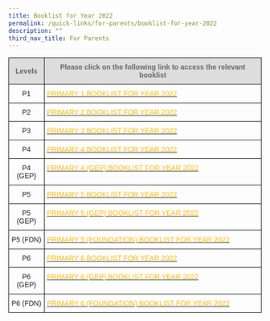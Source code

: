 ```yaml
---
title: Booklist for Year 2022
permalink: /quick-links/for-parents/booklist-for-year-2022
description: ""
third_nav_title: For Parents
---
```

<style type="text/css">
.tg  {border-collapse:collapse;border-spacing:0;}
.tg td{border-color:black;border-style:solid;border-width:1px;font-family:Arial, sans-serif;font-size:14px;
  overflow:hidden;padding:10px 5px;word-break:normal;}
.tg th{border-color:black;border-style:solid;border-width:1px;font-family:Arial, sans-serif;font-size:14px;
  font-weight:normal;overflow:hidden;padding:10px 5px;word-break:normal;}
.tg .tg-feqv{background-color:#DDD;color:#666;font-weight:bold;text-align:center;vertical-align:middle}
.tg .tg-nrix{text-align:center;vertical-align:middle}
.tg .tg-zyxe{color:#FDB900;text-align:left;vertical-align:top}
</style>
<table class="tg">
<thead>
  <tr>
    <th class="tg-feqv"><span style="color:#666;background-color:#DDD">Levels</span></th>
    <th class="tg-feqv"><span style="color:#666;background-color:#DDD">Please click on the following link to access the relevant booklist</span><br></th>
  </tr>
</thead>
<tbody>
  <tr>
    <td class="tg-nrix">P1</td>
    <td class="tg-zyxe"><a href="/files/Primary%201%20Booklist%202022.pdf"><span style="text-decoration:none;color:#FDB900">PRIMARY 1 BOOKLIST FOR YEAR 2022</span></a></td>
  </tr>
  <tr>
    <td class="tg-nrix"> P2</td>
    <td class="tg-zyxe"><a href="/files/Primary%202%20Booklist%202022.pdf"><span style="text-decoration:none;color:#FDB900">PRIMARY 2 BOOKLIST FOR YEAR 2022 </span></a></td>
  </tr>
  <tr>
    <td class="tg-nrix"> P3</td>
    <td class="tg-zyxe"><a href="/files/Primary%203%20Booklist%202022.pdf"><span style="text-decoration:none;color:#FDB900">PRIMARY 3 BOOKLIST FOR YEAR 2022</span></a></td>
  </tr>
  <tr>
    <td class="tg-nrix"> P4</td>
    <td class="tg-zyxe"><a href="/files/Primary%204%20Booklist%202022.pdf"><span style="text-decoration:none;color:#FDB900">PRIMARY 4 BOOKLIST FOR YEAR 2022</span></a></td>
  </tr>
  <tr>
    <td class="tg-nrix"> P4 (GEP)</td>
    <td class="tg-zyxe"><a href="/files/Primary%204%20GEP%20Booklist%202022.pdf"><span style="text-decoration:none;color:#FDB900">PRIMARY 4 (GEP) BOOKLIST FOR YEAR 2022</span></a></td>
  </tr>
  <tr>
    <td class="tg-nrix"> P5</td>
    <td class="tg-zyxe"><a href="/files/Primary%205%20Booklist%202022.pdf"><span style="text-decoration:none;color:#FDB900">PRIMARY 5 BOOKLIST FOR YEAR 2022</span></a></td>
  </tr>
  <tr>
    <td class="tg-nrix"> P5 (GEP)</td>
    <td class="tg-zyxe"><a href="/files/Primary%205%20GEP%20Booklist%202022.pdf"><span style="text-decoration:none;color:#FDB900">PRIMARY 5 (GEP) BOOKLIST FOR YEAR 2022</span></a></td>
  </tr>
  <tr>
    <td class="tg-nrix"> P5 (FDN)</td>
    <td class="tg-zyxe"><a href="/files/Primary%205%20Foundation%20Booklist%202022.pdf"><span style="text-decoration:none;color:#FDB900">PRIMARY 5 (FOUNDATION) BOOKLIST FOR YEAR 2022</span></a></td>
  </tr>
  <tr>
    <td class="tg-nrix"> P6</td>
    <td class="tg-zyxe"><a href="/files/Primary%206%20Booklist%202022.pdf"><span style="text-decoration:none;color:#FDB900">PRIMARY 6 BOOKLIST FOR YEAR 2022</span></a></td>
  </tr>
  <tr>
    <td class="tg-nrix"> P6 (GEP)</td>
    <td class="tg-zyxe"><a href="/files/Primary%206%20GEP%20Booklist%202022.pdf"><span style="text-decoration:none;color:#FDB900">PRIMARY 6 (GEP) BOOKLIST FOR YEAR 2022</span></a></td>
  </tr>
  <tr>
    <td class="tg-nrix"> P6 (FDN)</td>
    <td class="tg-zyxe"><a href="/files/Primary%206%20Foundation%20Booklist%202022.pdf"><span style="text-decoration:none;color:#FDB900">PRIMARY 6 (FOUNDATION) BOOKLIST FOR YEAR 2022</span></a></td>
  </tr>
</tbody>
</table>